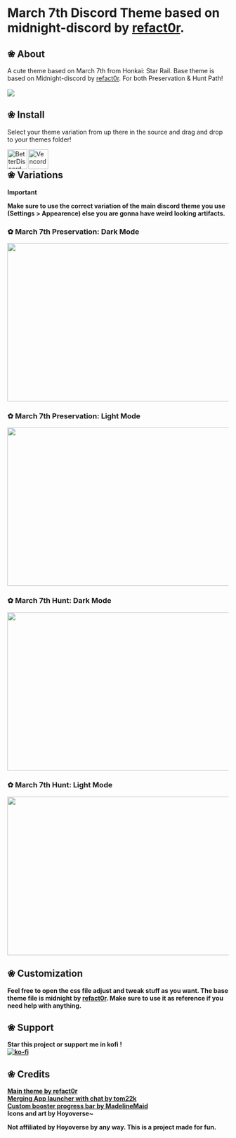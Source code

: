 # March 7th Discord Theme based on midnight-discord by [refact0r](https://github.com/refact0r).

## ❀ About
A cute theme based on March 7th from Honkai: Star Rail. Base theme is based on Midnight-discord by [refact0r](https://github.com/refact0r). For both Preservation & Hunt Path!
<br /> <br />
<img align="center" src="https://raw.githubusercontent.com/kubiikoko/March-7th-Discord-Theme/refs/heads/main/assets/eQuBUmk.png">

## ❀ Install

Select your theme variation from up there in the source and drag and drop to your themes folder! <br />

<img align="left" src="https://i.imgur.com/LPH05EO.png" alt="BetterDiscord" width="45" height="45"> <img align="left" src="https://i.imgur.com/fXYKU5q.png" alt="Vencord" width="45" height="45"> <b><p align="left"> <br />


## ❀ Variations

> [!IMPORTANT]
> Make sure to use the correct variation of the main discord theme you use (Settings > Appearence) else you are gonna have weird looking artifacts.

### ✿ March 7th Preservation: Dark Mode
<img align="center" src="https://raw.githubusercontent.com/kubiikoko/March-7th-Discord-Theme/refs/heads/main/assets/dY3cF3X.png" height="360" width="640">

### ✿ March 7th Preservation: Light Mode
<img align="center" src="https://raw.githubusercontent.com/kubiikoko/March-7th-Discord-Theme/refs/heads/main/assets/3Ux5kRe.png" height="360" width="640">

### ✿ March 7th Hunt: Dark Mode
<img align="center" src="https://raw.githubusercontent.com/kubiikoko/March-7th-Discord-Theme/refs/heads/main/assets/ZK2wSKk.png" height="360" width="640">

### ✿ March 7th Hunt: Light Mode
<img align="center" src="https://raw.githubusercontent.com/kubiikoko/March-7th-Discord-Theme/refs/heads/main/assets/to5Pb4m.png" height="360" width="640">

## ❀ Customization
Feel free to open the css file adjust and tweak stuff as you want. The base theme file is midnight by [refact0r](https://github.com/refact0r). Make sure to use it as reference if you need help with anything.

## ❀ Support 
Star this project or support me in kofi ! <br>
[![ko-fi](https://ko-fi.com/img/githubbutton_sm.svg)](https://ko-fi.com/O5O0120J9T)

## ❀ Credits

[Main theme by refact0r](https://github.com/refact0r) <br />
[Merging App launcher with chat by tom22k](https://raw.githubusercontent.com/tom22k/discord-css/main/Themes/Snippets/MergeAppLauncher.css) <br />
[Custom booster progress bar by MadelineMaid](https://github.com/MadelineMaid) <br />
Icons and art by Hoyoverse~ <br />

Not affiliated by Hoyoverse by any way. This is a project made for fun.
